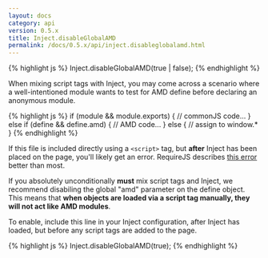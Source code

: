 ```yaml
---
layout: docs
category: api
version: 0.5.x
title: Inject.disableGlobalAMD
permalink: /docs/0.5.x/api/inject.disableglobalamd.html
---
```


{% highlight js %}
Inject.disableGlobalAMD(true | false);
{% endhighlight %}

When mixing script tags with Inject, you may come across a scenario where a well-intentioned module wants to test for AMD define before declaring an anonymous module.

{% highlight js %}
if (module && module.exports) {
  // commonJS code...
}
else if (define && define.amd) {
  // AMD code...
}
else {
  // assign to window.*
}
{% endhighlight %}

If this file is included directly using a `<script>` tag, but **after** Inject has been placed on the page, you'll likely get an error. RequireJS describes [this error](http://requirejs.org/docs/errors.html#mismatch) better than most.

If you absolutely unconditionally **must** mix script tags and Inject, we recommend disabiling the global "amd" parameter on the define object. This means that **when objects are loaded via a script tag manually, they will not act like AMD modules**.

To enable, include this line in your Inject configuration, after Inject has loaded, but before any script tags are added to the page.

{% highlight js %}
Inject.disableGlobalAMD(true);
{% endhighlight %}